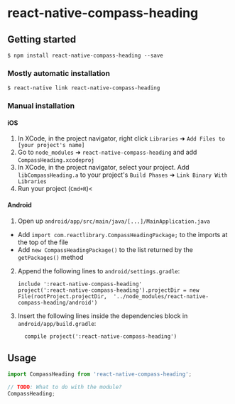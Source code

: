 # react-native-compass-heading

## Getting started

`$ npm install react-native-compass-heading --save`

### Mostly automatic installation

`$ react-native link react-native-compass-heading`

### Manual installation


#### iOS

1. In XCode, in the project navigator, right click `Libraries` ➜ `Add Files to [your project's name]`
2. Go to `node_modules` ➜ `react-native-compass-heading` and add `CompassHeading.xcodeproj`
3. In XCode, in the project navigator, select your project. Add `libCompassHeading.a` to your project's `Build Phases` ➜ `Link Binary With Libraries`
4. Run your project (`Cmd+R`)<

#### Android

1. Open up `android/app/src/main/java/[...]/MainApplication.java`
  - Add `import com.reactlibrary.CompassHeadingPackage;` to the imports at the top of the file
  - Add `new CompassHeadingPackage()` to the list returned by the `getPackages()` method
2. Append the following lines to `android/settings.gradle`:
  	```
  	include ':react-native-compass-heading'
  	project(':react-native-compass-heading').projectDir = new File(rootProject.projectDir, 	'../node_modules/react-native-compass-heading/android')
  	```
3. Insert the following lines inside the dependencies block in `android/app/build.gradle`:
  	```
      compile project(':react-native-compass-heading')
  	```


## Usage
```javascript
import CompassHeading from 'react-native-compass-heading';

// TODO: What to do with the module?
CompassHeading;
```
